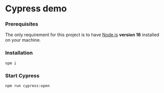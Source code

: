 # Cypress demo

### Prerequisites

The only requirement for this project is to have [Node.js](https://nodejs.org/en/) **version 16** installed on your machine.

### Installation

```shell
npm i
```

### Start Cypress

```shell
npm run cypress:open
```

